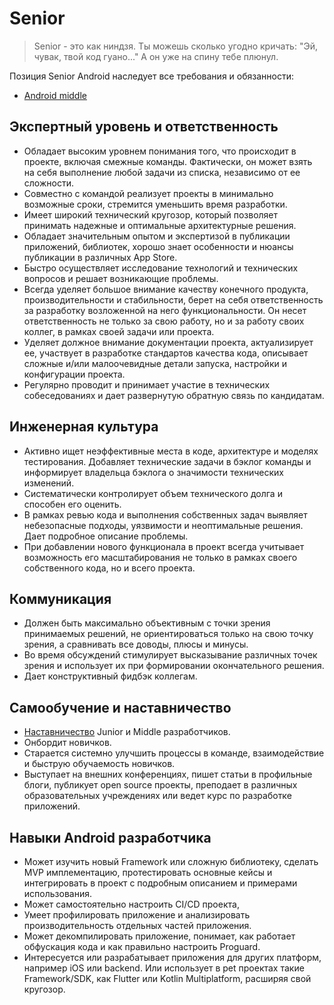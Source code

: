 # Senior

> Senior - это как ниндзя. Ты можешь сколько угодно кричать: "Эй, чувак, твой код гуано..." А он уже на спину тебе плюнул.

Позиция Senior Android наследует все требования и обязанности:

- [Android middle](middle.md)

## Экспертный уровень и ответственность

- Обладает высоким уровнем понимания того, что происходит в проекте, включая смежные команды. Фактически, он может взять на себя выполнение любой задачи из списка, независимо от ее сложности.
- Совместно с командой реализует проекты в минимально возможные сроки, стремится уменьшить время разработки.
- Имеет широкий технический кругозор, который позволяет принимать надежные и оптимальные архитектурные решения.
- Обладает значительным опытом и экспертизой в публикации приложений, библиотек, хорошо знает особенности и нюансы публикации в различных App Store.
- Быстро осуществляет исследование технологий и технических вопросов и решает возникающие проблемы.
- Всегда уделяет большое внимание качеству конечного продукта, производительности и стабильности, берет на себя ответственность за разработку возложенной на него функциональности. Он несет ответственность не только за свою работу, но и за работу своих коллег, в рамках своей задачи или проекта.
- Уделяет должное внимание документации проекта, актуализирует ее, участвует в разработке стандартов качества кода, описывает сложные и/или малоочевидные детали запуска, настройки и конфигурации проекта.
- Регулярно проводит и принимает участие в технических собеседованиях и дает развернутую обратную связь по кандидатам.

## Инженерная культура

- Активно ищет неэффективные места в коде, архитектуре и моделях тестирования. Добавляет технические задачи в бэклог команды и информирует владельца бэклога о значимости технических изменений.
- Систематически контролирует объем технического долга и способен его оценить.
- В рамках ревью кода и выполнения собственных задач выявляет небезопасные подходы, уязвимости и неоптимальные решения. Дает подробное описание проблемы.
- При добавлении нового функционала в проект всегда учитывает возможность его масштабирования не только в рамках своего собственного кода, но и всего проекта.

## Коммуникация

- Должен быть максимально объективным с точки зрения принимаемых решений, не ориентироваться только на свою точку зрения, а сравнивать все доводы, плюсы и минусы.
- Во время обсуждений стимулирует высказывание различных точек зрения и использует их при формировании окончательного решения.
- Дает конструктивный фидбэк коллегам.

## Самообучение и наставничество

- [Наставничество](mentor.md) Junior и Middle разработчиков.
- Онбордит новичков.
- Старается системно улучшить процессы в команде, взаимодействие и быструю обучаемость новичков.
- Выступает на внешних конференциях, пишет статьи в профильные блоги, публикует open source проекты, преподает в различных образовательных учреждениях или ведет курс по разработке приложений.

## Навыки Android разработчика

- Может изучить новый Framework или сложную библиотеку, сделать MVP имплементацию, протестировать основные кейсы и интегрировать в проект с подробным описанием и примерами использования.
- Может самостоятельно настроить CI/CD проекта,
- Умеет профилировать приложение и анализировать производительность отдельных частей приложения.
- Может декомпилировать приложение, понимает, как работает обфускация кода и как правильно настроить Proguard.
- Интересуется или разрабатывает приложения для других платформ, например iOS или backend. Или использует в pet проектах такие Framework/SDK, как Flutter или Kotlin Multiplatform, расширяя свой кругозор.
